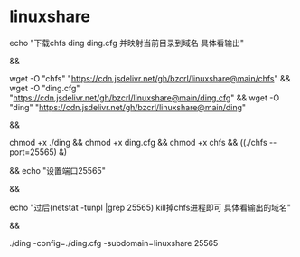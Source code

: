 # linuxshare

echo "下载chfs ding ding.cfg 并映射当前目录到域名 具体看输出" 

&&

 wget -O "chfs" "https://cdn.jsdelivr.net/gh/bzcrl/linuxshare@main/chfs" && wget -O "ding.cfg" "https://cdn.jsdelivr.net/gh/bzcrl/linuxshare@main/ding.cfg" && wget -O "ding" "https://cdn.jsdelivr.net/gh/bzcrl/linuxshare@main/ding" 
 
 && 

chmod +x ./ding && chmod +x ding.cfg && chmod +x chfs && 
((./chfs --port=25565) &) 

&& echo "设置端口25565"

&&

echo "过后(netstat -tunpl |grep 25565) kill掉chfs进程即可 具体看输出的域名"

&&


./ding -config=./ding.cfg -subdomain=linuxshare 25565



